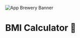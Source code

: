 ![App Brewery Banner](https://github.com/londonappbrewery/Images/blob/master/AppBreweryBanner.png)


# BMI Calculator 💪
